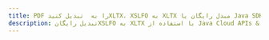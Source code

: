 ---title: PDF را به  تبدیل کنیدXLTX، XSLFO به XLTX مبدل رایگان یا Java SDKdescription: تبدیل رایگانXSLFO به XLTX با استفاده از Java Cloud APIs & SDK همچنین اسناد PDF را در Cloud ایجاد، ویرایش و رندر کنید.---